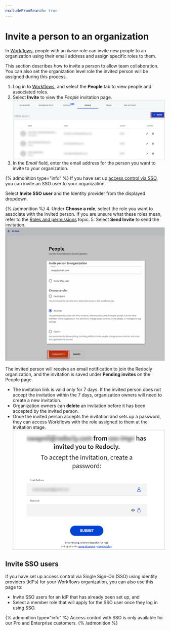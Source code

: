 ```yaml
---
excludeFromSearch: true
---
```


# Invite a person to an organization

In [Workflows](https://app.redocly.com/), people with an `Owner` role can invite new people to an organization using their email address and assign specific roles to them.

This section describes how to invite a person to allow team collaboration. You can also set the organization level role the invited person will be assigned during this process.

1. Log in to [Workflows](https://app.redocly.com/), and select the **People** tab to view people and associated roles.
2. Select **Invite** to view the _People_ invitation page.
   ![Invite member](./images/invite-member.png#width=100px;height:50px;)
3. In the _Email_ field, enter the email address for the person you want to invite to your organization.

{% admonition type="info" %}
If you have set up [access control via SSO](../settings/access-control.md), you can invite an SSO user to your organization.

Select **Invite SSO user** and the Identity provider from the displayed dropdown.

{% /admonition %}
4. Under **Choose a role**, select the role you want to associate with the invited person. If you are unsure what these roles mean, refer to the [Roles and permissions](./roles-permissions.md) topic. 5. Select **Send Invite** to send the invitation.
![Invite member](./images/send-invite.png#width=100px;height:50px;)

The invited person will receive an email notification to join the Redocly organization, and the invitation is saved under **Pending invites** on the People page.

- The invitation link is valid only for 7 days. If the invited person does not accept the invitation within the 7 days, organization owners will need to create a new invitation.
- Organization owners can **delete** an invitation before it has been accepted by the invited person.
- Once the invited person accepts the invitation and sets up a password, they can access Workflows with the role assigned to them at the invitation stage.
  ![Accept invitation](./images/accept-invitation.png#width=100px;height:50px;)

## Invite SSO users

If you have set up access control via Single Sign-On (SSO) using identity providers (IdPs) for your Workflows organization, you can also use this page to:

- Invite SSO users for an IdP that has already been set up, and
- Select a member role that will apply for the SSO user once they log in using SSO.

{% admonition type="info" %}
Access control with SSO is only available for our Pro and Enterprise customers.
{% /admonition %}
